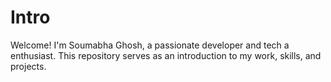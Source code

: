 # Intro
Welcome! I'm Soumabha Ghosh, a passionate developer and tech a  enthusiast. This repository serves as an introduction to my work, skills, and projects.

